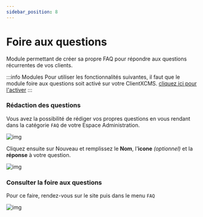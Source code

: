 ```yaml
---
sidebar_position: 8
---
```


# Foire aux questions

Module permettant de créer sa propre FAQ pour répondre aux questions récurrentes de vos clients.



:::info Modules
Pour utiliser les fonctionnalités suivantes, il faut que le module foire aux questions soit activé sur votre ClientXCMS. [cliquez ici pour l'activer](../modules.md)
:::
### Rédaction des questions

Vous avez la possibilité de rédiger vos propres questions en vous rendant dans la catégorie `FAQ` de votre Espace Administration.

![img](https://i.gyazo.com/152559db67e31ca4f93dc33b7ff987d2.png)

Cliquez ensuite sur Nouveau et remplissez le **Nom**, l'**icone** *(optionnel)* et la **réponse** à votre question.

![img](https://i.gyazo.com/7972f32bb7d2266e09fcf8c100b154bb.png)

### Consulter la foire aux questions

Pour ce faire, rendez-vous sur le site puis dans le menu `FAQ`

![img](https://i.gyazo.com/d9c365f09822cf8d617cc2ab509a31dc.png)
